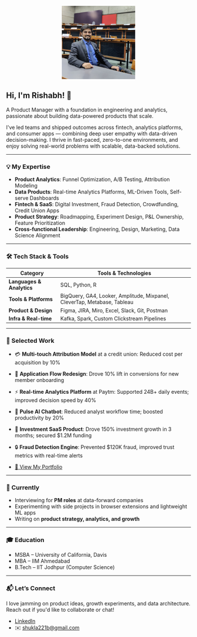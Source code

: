 <p align="center">
  <img src="pic.jpg" alt="Hi there!" width = "200"/>
</p>

## Hi, I'm Rishabh! 👋
A Product Manager with a foundation in engineering and analytics, passionate about building data-powered products that scale.

I've led teams and shipped outcomes across fintech, analytics platforms, and consumer apps — combining deep user empathy with data-driven decision-making. I thrive in fast-paced, zero-to-one environments, and enjoy solving real-world problems with scalable, data-backed solutions.

---


### 💡 My Expertise
- **Product Analytics**: Funnel Optimization, A/B Testing, Attribution Modeling  
- **Data Products**: Real-time Analytics Platforms, ML-Driven Tools, Self-serve Dashboards  
- **Fintech & SaaS**: Digital Investment, Fraud Detection, Crowdfunding, Credit Union Apps  
- **Product Strategy**: Roadmapping, Experiment Design, P&L Ownership, Feature Prioritization  
- **Cross-functional Leadership**: Engineering, Design, Marketing, Data Science Alignment

---



### 🛠️ Tech Stack & Tools

| Category                  | Tools & Technologies                                                                 |
|--------------------------|---------------------------------------------------------------------------------------|
| **Languages & Analytics**| SQL, Python, R                                                                        |
| **Tools & Platforms**    | BigQuery, GA4, Looker, Amplitude, Mixpanel, CleverTap, Metabase, Tableau              |
| **Product & Design**     | Figma, JIRA, Miro, Excel, Slack, Git, Postman                                         |
| **Infra & Real-time**    | Kafka, Spark, Custom Clickstream Pipelines                                            |

---

### 🚀 Selected Work
- 💳 **Multi-touch Attribution Model** at a credit union: Reduced cost per acquisition by 10%  
- 📱 **Application Flow Redesign**: Drove 10% lift in conversions for new member onboarding  
- ⚡ **Real-time Analytics Platform** at Paytm: Supported 24B+ daily events; improved decision speed by 40%  
- 🧠 **Pulse AI Chatbot**: Reduced analyst workflow time; boosted productivity by 20%  
- 💼 **Investment SaaS Product**: Drove 150% investment growth in 3 months; secured $1.2M funding  
- 🔒 **Fraud Detection Engine**: Prevented $120K fraud, improved trust metrics with real-time alerts

  
- [🔗 View My Portfolio](https://shukla221b.github.io/Portfolio/)
---

### 🌱 Currently
- Interviewing for **PM roles** at data-forward companies  
- Experimenting with side projects in browser extensions and lightweight ML apps
- Writing on **product strategy, analytics, and growth**  

---

### 🎓 Education
- MSBA – University of California, Davis  
- MBA – IIM Ahmedabad  
- B.Tech – IIT Jodhpur (Computer Science)

---

### 📬 Let’s Connect
I love jamming on product ideas, growth experiments, and data architecture. Reach out if you'd like to collaborate or chat!

- [LinkedIn](https://www.linkedin.com/in/rishabh-rs-shukla/)  
- ✉️ shukla221b@gmail.com

